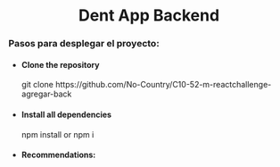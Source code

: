 <h1 align='center' >Dent App Backend</h1>
<h3>Pasos para desplegar el proyecto:</h3>
<ul>
  <li>
    <h4>Clone the repository</h4>
    <p>git clone https://github.com/No-Country/C10-52-m-reactchallenge-agregar-back</p>
  </li>
  <li>
    <h4>Install all dependencies</h4>
    <p>npm install or npm i</4>
  </li>
  <li>
    <h4>Recommendations:</h4>
  </li>
</ul>
  
